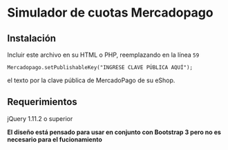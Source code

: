 # Simulador de cuotas Mercadopago
## Instalación
Incluir este archivo en su HTML o PHP, reemplazando en la línea ``59``

  ``Mercadopago.setPublishableKey("INGRESE CLAVE PÚBLICA AQUÍ");``
  
el texto por la clave pública de MercadoPago de su eShop.
## Requerimientos
jQuery 1.11.2 o superior

**El diseño está pensado para usar en conjunto con Bootstrap 3 pero no es necesario para el fucionamiento**
